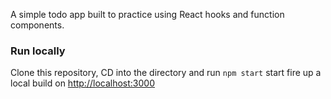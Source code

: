 A simple todo app built to practice using React hooks and function components. 

### Run locally

Clone this repository, CD into the directory and run `npm start` start fire up a local build on [http://localhost:3000](http://localhost:3000) 